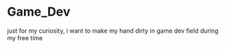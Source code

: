 # Game_Dev
just for my curiosity, i want to make my hand dirty in game dev field during my free time
